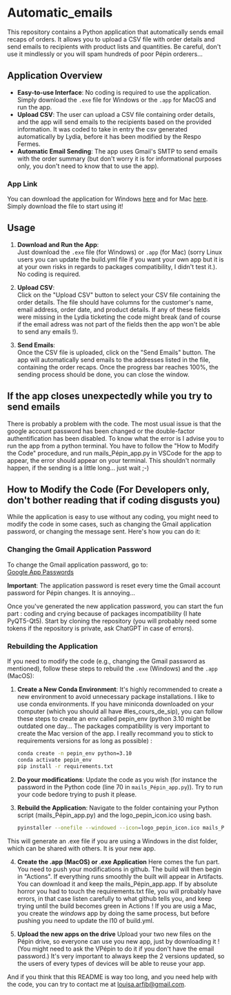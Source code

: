 # Automatic_emails

This repository contains a Python application that automatically sends email recaps of orders. It allows you to upload a CSV file with order details and send emails to recipients with product lists and quantities. Be careful, don't use it mindlessly or you will spam hundreds of poor Pépin orderers...

## Application Overview

- **Easy-to-use Interface**: No coding is required to use the application. Simply download the `.exe` file for Windows or the `.app` for MacOS and run the app.
- **Upload CSV**: The user can upload a CSV file containing order details, and the app will send emails to the recipients based on the provided information. It was coded to take in entry the csv generated automatically by Lydia, before it has been modified by the Respo Fermes.
- **Automatic Email Sending**: The app uses Gmail's SMTP to send emails with the order summary (but don't worry it is for informational purposes only, you don't need to know that to use the app).

### App Link
You can download the application for Windows [here](https://drive.google.com/file/d/10uOF7JSatvahjKy7kVWmfglr5_PLeXdx/view?usp=sharing) and for Mac [here](https://drive.google.com/file/d/1H0uyyP_GMk7swLQEgPCU4F4plGESEaj1/view?usp=sharing). Simply download the file to start using it!

## Usage

1. **Download and Run the App**:  
   Just download the `.exe` file (for Windows) or `.app` (for Mac) (sorry Linux users you can update the build.yml file if you want your own app but it is at your own risks in regards to packages compatibility, I didn't test it.). No coding is required.

2. **Upload CSV**:  
   Click on the "Upload CSV" button to select your CSV file containing the order details. The file should have columns for the customer's name, email address, order date, and product details. If any of these fields were missing in the Lydia ticketing the code might break (and of course if the email adress was not part of the fields then the app won't be able to send any emails !).

3. **Send Emails**:  
   Once the CSV file is uploaded, click on the "Send Emails" button. The app will automatically send emails to the addresses listed in the file, containing the order recaps. Once the progress bar reaches 100%, the sending process should be done, you can close the window.

## If the app closes unexpectedly while you try to send emails

There is probably a problem with the code. The most usual issue is that the google account password has been changed or the double-factor authentification has been disabled. To know what the error is I advise you to run the app from a python terminal. You have to follow the "How to Modify the Code" procedure, and run mails_Pépin_app.py in VSCode for the app to appear, the error should appear on your terminal. This shouldn't normally happen, if the sending is a little long... just wait ;-)

## How to Modify the Code (For Developers only, don't bother reading that if coding disgusts you)

While the application is easy to use without any coding, you might need to modify the code in some cases, such as changing the Gmail application password, or changing the message sent. Here's how you can do it:

### Changing the Gmail Application Password

To change the Gmail application password, go to:  
[Google App Passwords](https://myaccount.google.com/u/1/apppasswords?rapt=AEjHL4MCJFoY8wj1is5Gvna4Nd1mTUJJ9MaIYLDpG2w7fAatDz7UB3zVuufK-TfDzoRgMkK4BX1dfp-lkcV4ecENa6QpMS2WyN0mhjf0b9C4FaMGypH9AjA)

**Important**: The application password is reset every time the Gmail account password for Pépin changes. It is annoying... 

Once you've generated the new application password, you can start the fun part : coding and crying because of packages incompatibility (I hate PyQT5-Qt5).
Start by cloning the repository (you will probably need some tokens if the repository is private, ask ChatGPT in case of errors). 

### Rebuilding the Application

If you need to modify the code (e.g., changing the Gmail password as mentioned), follow these steps to rebuild the `.exe` (Windows) and the `.app` (MacOS):

1. **Create a New Conda Environment**:
   It's highly recommended to create a new environment to avoid unnecessary package installations. I like to use conda environments. If you have miniconda downloaded on your computer (which you should all have #les_cours_de_sip), you can follow these steps to create an env called pepin_env (python 3.10 might be outdated one day... The packages compatibility is very important to create the Mac version of the app. I really recommand you to stick to requirements versions for as long as possible) :
   
   ```bash
   conda create -n pepin_env python=3.10
   conda activate pepin_env
   pip install -r requirements.txt

2. **Do your modifications**:
   Update the code as you wish (for instance the password in the Python code (line 70 in `mails_Pépin_app.py`)). Try to run your code bedore trying to push it please.

3. **Rebuild the Application**:
   Navigate to the folder containing your Python script (mails_Pépin_app.py) and the logo_pepin_icon.ico using bash.

   ```bash
   pyinstaller --onefile --windowed --icon=logo_pepin_icon.ico mails_Pépin_app.py

This will generate an .exe file if you are using a Windows in the dist folder, which can be shared with others. It is your new app.

4. **Create the .app (MacOS) or .exe Application**
   Here comes the fun part. You need to push your modifications in github. The build will then begin in "Actions". If everything runs smoothly the built will appear in Artifacts. You can download it and keep the mails_Pépin_app.app. If by absolute horror you had to touch the requirements.txt file, you will probably have errors, in that case listen carefully to what github tells you, and keep trying until the build becomes green in Actions !
   If you are usig a Mac, you create the *windows* app by doing the same process, but before pushing you need to update the l10 of build.yml.

6. **Upload the new apps on the drive**
   Upload your two new files on the Pépin drive, so everyone can use you new app, just by downloading it ! (You might need to ask the VPépin to do it if you don't have the email password.)
   It's very important to always keep the 2 versions updated, so the users of every types of devices will be able to reuse your app.


And if you think that this README is way too long, and you need help with the code, you can try to contact me at louisa.arfib@gmail.com.

